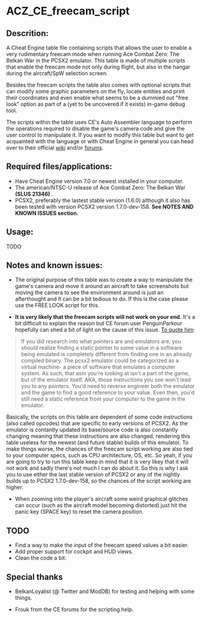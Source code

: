 # ACZ_CE_freecam_script

Descrition:
-----------
A Cheat Engine table file containing scripts that allows the user to enable a very rudimentary freecam mode when running Ace Combat Zero: The Belkan War in the PCSX2 emulator. This table is made of multiple scripts that enable the freecam mode not only during flight, but also in the hangar during the aircraft/SpW selection screen. 

Besides the freecam scripts the table also comes with optional scripts that can modify some graphic parameters on the fly, locate entities and print their coordinates and even enable what seems to be a dummied out "free look" option as part of a (yet to be uncovered if it exists) in-game debug tool.

The scripts within the table uses CE's Auto Assembler language to perform the operations required to disable the game's camera code and give the user control to manipulate it. If you want to modify this table but want to get acquainted with the language or with Cheat Engine in general you can head over to their official [wiki](https://wiki.cheatengine.org/index.php?title=Main_Page) and/or [forums](https://forum.cheatengine.org/).

Required files/applications:
----------------------------
- Have Cheat Engine version 7.0 or newest installed in your computer.
- The american/NTSC-U release of Ace Combat Zero: The Belkan War **(SLUS 21346)** .
- PCSX2, preferably the lastest stable version (1.6.0) although it also has been tested with version PCSX2 version 1.7.0-dev-158. **See NOTES AND KNOWN ISSUES section.**

Usage:
------
TODO

Notes and known issues:
-----------------------
- The original purpose of this table was to create a way to manipulate the game's camera and move it around an aircraft to take screenshots but moving the camera to see the environment around is just an afterthought and it can be a bit tedious to do. If this is the case please use the FREE LOOK script for this.

- **It is very likely that the freecam scripts will not work on your end.** It's a bit difficult to explain the reason but CE forum user PenguinParkour hopefully can shed a bit of light on the cause of this issue. [To quote him](https://www.cheatengine.org/forum/viewtopic.php?t=591303):

>If you did research into what pointers are and emulators are, you should realize finding a static pointer to some value in a software being emulated is completely different from finding one in an already compiled binary. The pcsx2 emulator could be categorized as a virtual machine- a piece of software that emulates a computer system. As such, that asm you're looking at isn't a part of the game, but of the emulator itself. AKA, those instructions you see won't lead you to any pointers. You'd need to reverse engineer both the emulator and the game to find a good reference to your value. Even then, you'd still need a static reference from your computer to the game in the emulator.

Basically, the scripts on this table are dependent of some code instructions (also called opcodes) that are specific to early versions of PCSX2. As the emulator is contantly updated its base/source code is also constantly changing meaning that these instructions are also changed, rendering this table useless for the newest (and future stable) builds of this emulator. To make things worse, the chances of the freecam script working are also tied to your computer specs, such as CPU architecture, OS, etc. So yeah, if you are going to try to run this table keep in mind that it is very likey that it will not work and sadly there's not much I can do about it. So this is why I ask you to use either the last stable version of PCSX2 or any of the nightly builds up to PCSX2 1.7.0-dev-158, so the chances of the script working are higher.

- When zooming into the player's aircraft some weird graphical glitches can occur (such as the aircraft model becoming distorted) just hit the panic key (SPACE key) to reset the camera position.

TODO
----
- Find a way to make the input of the freecam speed values a bit easier.
- Add proper support for cockpit and HUD views.
- Clean the code a bit.

Special thanks
--------------
- BelkanLoyalist (@ Twitter and ModDB) for testing and helping with some things.

- Frouk from the CE forums for the scripting help.
